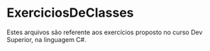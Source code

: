 # ExerciciosDeClasses
Estes arquivos são referente aos exercícios proposto no curso Dev Superior, na linguagem C#.
